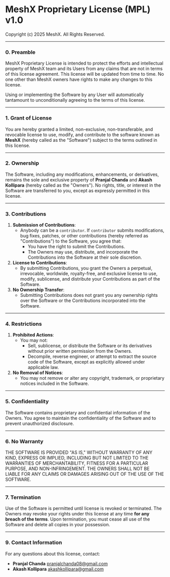 # MeshX Proprietary License (MPL) v1.0

Copyright (c) 2025 MeshX. All Rights Reserved.

---
### **0. Preamble**
MeshX Proprietary License is intended to protect the efforts and intellectual property of MeshX team and its Users from any claims that are not in terms of this
license agreement. This license will be updated from time to time. No one other than MeshX owners have rights to make any changes to this license.

Using or implementing the Software by any User will automatically tantamount to unconditionally agreeing to the terms of this license.

---

### **1. Grant of License**
You are hereby granted a limited, non-exclusive, non-transferable, and revocable license to use, modify, and contribute to the software known as **MeshX** (hereby called as the "Software") subject to the terms outlined in this license.

---

### **2. Ownership**
The Software, including any modifications, enhancements, or derivatives, remains the sole and exclusive property of **Pranjal Chanda** and **Akash Kollipara** (hereby called as the "Owners").
No rights, title, or interest in the Software are transferred to you, except as expressly permitted in this license.

---

### **3. Contributions**
1. **Submission of Contributions**:
   - Anybody can be a `contributor`. If `contributor` submits modifications, bug fixes, patches, or other contributions (hereby referred as "Contributions") to the Software, you agree that:
     - You have the right to submit the Contributions.
     - The Owners may use, distribute, and incorporate the Contributions into the Software at their sole discretion.
2. **License to Contributions**:
   - By submitting Contributions, you grant the Owners a perpetual, irrevocable, worldwide, royalty-free, and exclusive license to use, modify, sublicense, and distribute your Contributions as part of the Software.
3. **No Ownership Transfer**:
   - Submitting Contributions does not grant you any ownership rights over the Software or the Contributions incorporated into the Software.

---

### **4. Restrictions**
1. **Prohibited Actions**:
   - You may not:
     - Sell, sublicense, or distribute the Software or its derivatives without prior written permission from the Owners.
     - Decompile, reverse engineer, or attempt to extract the source code of the Software, except as explicitly allowed under applicable law.
2. **No Removal of Notices**:
   - You may not remove or alter any copyright, trademark, or proprietary notices included in the Software.

---

### **5. Confidentiality**
The Software contains proprietary and confidential information of the Owners. You agree to maintain the confidentiality of the Software and to prevent unauthorized disclosure.

---

### **6. No Warranty**
THE SOFTWARE IS PROVIDED "AS IS," WITHOUT WARRANTY OF ANY KIND, EXPRESS OR IMPLIED, INCLUDING BUT NOT LIMITED TO THE WARRANTIES OF MERCHANTABILITY, FITNESS FOR A PARTICULAR PURPOSE, AND NON-INFRINGEMENT. THE OWNERS SHALL NOT BE LIABLE FOR ANY CLAIMS OR DAMAGES ARISING OUT OF THE USE OF THE SOFTWARE.

---

### **7. Termination**
Use of the Software is permitted until license is revoked or terminated. The Owners may revoke your rights under this license at any time **for any breach of the terms**. Upon termination, you must cease all use of the Software and delete all copies in your possession.

---

### **9. Contact Information**
For any questions about this license, contact:
* **Pranjal Chanda** [pranjalchanda08@gmail.com]()
* **Akash Kollipara** [akashkollipara@gmail.com]()


